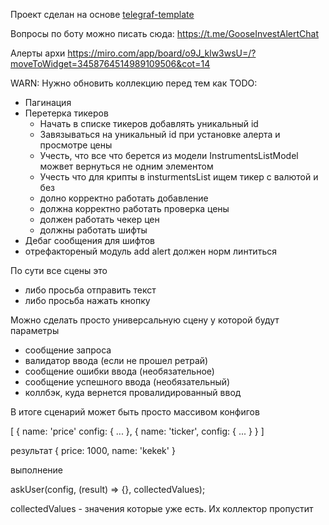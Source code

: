 Проект сделан на основе [telegraf-template](https://github.com/backmeupplz/telegraf-template)

Вопросы по боту можно писать сюда: https://t.me/GooseInvestAlertChat

Алерты архи
https://miro.com/app/board/o9J_klw3wsU=/?moveToWidget=3458764514989109506&cot=14

WARN: Нужно обновить коллекцию перед тем как
TODO:
- Пагинация 
- Перетерка тикеров
  - Начать в списке тикеров добавлять уникальный id
  - Завязываться на уникальный id при установке алерта и просмотре цены
  - Учесть, что все что берется из модели InstrumentsListModel можвет вернуться не одним элементом
  - Учесть что для крипты в insturmentsList ищем тикер с валютой и без
  - долно корректно работать добавление
  - должна корректно работать проверка цены
  - должен работать чекер цен
  - должны работать шифты
- Дебаг сообщения для шифтов
- отрефактореный модуль add alert должен норм линтиться

По сути все сцены это
- либо просьба отправить текст
- либо просьба нажать кнопку

Можно сделать просто универсальную сцену у которой будут параметры
- сообщение запроса
- валидатор ввода (если не прошел ретрай)
- сообщение ошибки ввода (необязательное)
- сообщение успешного ввода (необязательный)
- коллбэк, куда вернется провалидированный ввод

В итоге сценарий может быть просто массивом конфигов

[
{
 name: 'price'
 config: {
   ...
 },
 {
   name: 'ticker',
   config: {
     ...
   }
 }
] 

результат
{
 price: 1000,
 name: 'kekek'
}

выполнение

askUser(config, (result) => {}, collectedValues);

collectedValues - значения которые уже есть. Их коллектор пропустит